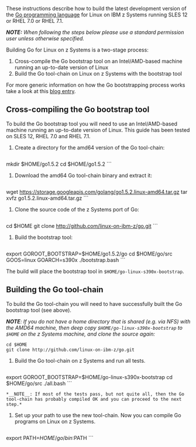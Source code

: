These instructions describe how to build the latest development version of the [Go programming language](http://www.golang.org) for Linux on IBM z Systems running SLES 12 or RHEL 7.0 or RHEL 7.1.

_**NOTE:** When following the steps below please use a standard permission user unless otherwise specified._

Building Go for Linux on z Systems is a two-stage process:

1. Cross-compile the Go bootstrap tool on an Intel/AMD-based machine running an up-to-date version of Linux
2. Build the Go tool-chain on Linux on z Systems with the bootstrap tool

For more generic information on how the Go bootstrapping process works take a look at this [blog entry](http://dave.cheney.net/2015/10/16/bootstrapping-go-1-5-on-non-intel-platforms).

## Cross-compiling the Go bootstrap tool

To build the Go bootstrap tool you will need to use an Intel/AMD-based machine running an up-to-date version of Linux. This guide has been tested on SLES 12, RHEL 7.0 and RHEL 7.1.

1. Create a directory for the amd64 version of the Go tool-chain:

    ```
mkdir $HOME/go1.5.2
cd $HOME/go1.5.2
    ```

1. Download the amd64 Go tool-chain binary and extract it:

    ```
wget https://storage.googleapis.com/golang/go1.5.2.linux-amd64.tar.gz
tar xvfz go1.5.2.linux-amd64.tar.gz
    ```

1. Clone the source code of the z Systems port of Go:

    ```
cd $HOME
git clone http://github.com/linux-on-ibm-z/go.git
    ```

1. Build the bootstrap tool:

    ```
export GOROOT_BOOTSTRAP=$HOME/go1.5.2/go
cd $HOME/go/src
GOOS=linux GOARCH=s390x ./bootstrap.bash
    ```

   The build will place the bootstrap tool in `$HOME/go-linux-s390x-bootstrap`.

## Building the Go tool-chain

To build the Go tool-chain you will need to have successfully built the Go bootstrap tool (see above).

*__NOTE__: If you do not have a home directory that is shared (e.g. via NFS) with the AMD64 machine, then deep copy `$HOME/go-linux-s390x-bootstrap` to `$HOME` on the z Systems machine, and clone the source again:*

```
cd $HOME
git clone http://github.com/linux-on-ibm-z/go.git
```

1. Build the Go tool-chain on z Systems and run all tests.

    ```
export GOROOT_BOOTSTRAP=$HOME/go-linux-s390x-bootstrap
cd $HOME/go/src
./all.bash
    ```

    *__NOTE__: If most of the tests pass, but not quite all, then the Go tool-chain has probably compiled OK and you can proceed to the next step.*

1. Set up your path to use the new tool-chain. Now you can compile Go programs on Linux on z Systems.

    ```
export PATH=$HOME/go/bin:$PATH
    ```